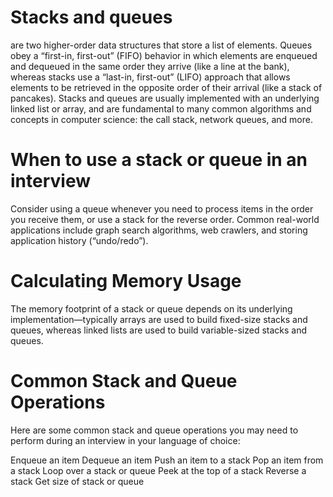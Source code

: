 # Stacks and queues

are two higher-order data structures that store a list of elements. Queues obey a “first-in, first-out” (FIFO) behavior in which elements are enqueued and dequeued in the same order they arrive (like a line at the bank), whereas stacks use a “last-in, first-out” (LIFO) approach that allows elements to be retrieved in the opposite order of their arrival (like a stack of pancakes). Stacks and queues are usually implemented with an underlying linked list or array, and are fundamental to many common algorithms and concepts in computer science: the call stack, network queues, and more.

# When to use a stack or queue in an interview

Consider using a queue whenever you need to process items in the order you receive them, or use a stack for the reverse order. Common real-world applications include graph search algorithms, web crawlers, and storing application history (“undo/redo”).

# Calculating Memory Usage

The memory footprint of a stack or queue depends on its underlying implementation—typically arrays are used to build fixed-size stacks and queues, whereas linked lists are used to build variable-sized stacks and queues.

# Common Stack and Queue Operations

Here are some common stack and queue operations you may need to perform during an interview in your language of choice:

Enqueue an item
Dequeue an item
Push an item to a stack
Pop an item from a stack
Loop over a stack or queue
Peek at the top of a stack
Reverse a stack
Get size of stack or queue
